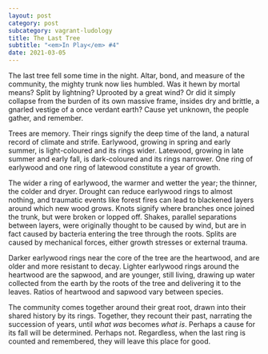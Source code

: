 ```yaml
---
layout: post
category: post
subcategory: vagrant-ludology
title: The Last Tree
subtitle: "<em>In Play</em> #4"
date: 2021-03-05
---
```


The last tree fell some time in the night. Altar, bond, and measure of the community, the mighty trunk now lies humbled. Was it hewn by mortal means? Split by lightning? Uprooted by a great wind? Or did it simply collapse from the burden of its own massive frame, insides dry and brittle, a gnarled vestige of a once verdant earth? Cause yet unknown, the people gather, and remember.

Trees are memory. Their rings signify the deep time of the land, a natural record of climate and strife. Earlywood, growing in spring and early summer, is light-coloured and its rings wider. Latewood, growing in late summer and early fall, is dark-coloured and its rings narrower. One ring of earlywood and one ring of latewood constitute a year of growth.

The wider a ring of earlywood, the warmer and wetter the year; the thinner, the colder and dryer. Drought can reduce earlywood rings to almost nothing, and traumatic events like forest fires can lead to blackened layers around which new wood grows. Knots signify where branches once joined the trunk, but were broken or lopped off. Shakes, parallel separations between layers, were originally thought to be caused by wind, but are in fact caused by bacteria entering the tree through the roots. Splits are caused by mechanical forces, either growth stresses or external trauma.

Darker earlywood rings near the core of the tree are the heartwood, and are older and more resistant to decay. Lighter earlywood rings around the heartwood are the sapwood, and are younger, still living, drawing up water collected from the earth by the roots of the tree and delivering it to the leaves. Ratios of heartwood and sapwood vary between species.

The community comes together around their great root, drawn into their shared history by its rings. Together, they recount their past, narrating the succession of years, until _what was_ becomes _what is_. Perhaps a cause for its fall will be determined. Perhaps not. Regardless, when the last ring is counted and remembered, they will leave this place for good.
